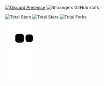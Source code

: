[![Discord Presence](https://lanyard.cnrad.dev/api/969381120846209104)](https://discord.com/users/1088862120990490684)
![Strxangers GitHub stats](https://github-readme-stats.vercel.app/api?username=stillasleep&theme=dark&show_icons=true)

<p align="topright">
<img src="https://komarev.com/ghpvc/?username=stillasleep&label=Total%20Views&color=b700bf&style=flat" alt="Total Stars" />
<img src="https://img.shields.io/badge/dynamic/json?&label=Total%20Stars&color=ff0000&style=flat&style=for-the-badge&query=%24.stars&url=https://api.github-star-counter.workers.dev/user/stillasleep" alt="Total Stars" ></a>
<img src="https://img.shields.io/badge/dynamic/json?&label=Total%20Forks&color=ff7700&style=flat&style=for-the-badge&query=%24.forks&url=https://api.github-star-counter.workers.dev/user/stillasleep" alt="Total Forks"></a> </p>

<img align="center" src="https://github.com/rafaballerini/rafaballerini/blob/output/github-contribution-grid-snake.svg" alt="Snook hehe"/>
